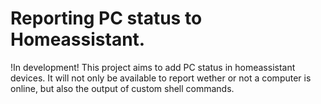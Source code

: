 # Reporting PC status to Homeassistant.
!In development!
This project aims to add PC status in homeassistant devices. It will not only be available to report wether or not a computer is online, but also the output of custom shell commands.
